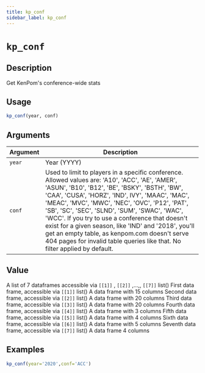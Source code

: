 ```yaml
---
title: kp_conf
sidebar_label: kp_conf
---
```

# `kp_conf`

## Description

Get KenPom's conference-wide stats


## Usage

```r
kp_conf(year, conf)
```


## Arguments

Argument      |Description
------------- |----------------
`year`     |     Year (YYYY)
`conf`     |     Used to limit to players in a specific conference. Allowed values are: 'A10', 'ACC', 'AE', 'AMER', 'ASUN', 'B10', 'B12', 'BE', 'BSKY', 'BSTH', 'BW', 'CAA', 'CUSA', 'HORZ', 'IND', IVY', 'MAAC', 'MAC', 'MEAC', 'MVC', 'MWC', 'NEC', 'OVC', 'P12', 'PAT', 'SB', 'SC', 'SEC', 'SLND', 'SUM', 'SWAC', 'WAC', 'WCC'. If you try to use a conference that doesn't exist for a given season, like 'IND' and '2018', you'll get an empty table, as kenpom.com doesn't serve 404 pages for invalid table queries like that. No filter applied by default.


## Value

A list of 7 dataframes accessible via `[[1]]` , `[[2]]` ,...,, `[[7]]` list() 
 First data frame, accessible via `[[1]]` list() 
 A data frame with 15 columns
 Second data frame, accessible via `[[2]]` list() 
 A data frame with 20 columns
 Third data frame, accessible via `[[3]]` list() 
 A data frame with 20 columns
 Fourth data frame, accessible via `[[4]]` list() 
 A data frame with 3 columns
 Fifth data frame, accessible via `[[5]]` list() 
 A data frame with 4 columns
 Sixth data frame, accessible via `[[6]]` list() 
 A data frame with 5 columns
 Seventh data frame, accessible via `[[7]]` list() 
 A data frame 4 columns
 
## Examples

```r
kp_conf(year='2020',conf='ACC')
```



